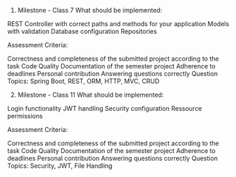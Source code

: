 1. Milestone - Class 7 
What should be implemented:

REST Controller with correct paths and methods for your application
Models with validation
Database configuration
Repositories

Assessment Criteria:

Correctness and completeness of the submitted project according to the task
Code Quality
Documentation of the semester project
Adherence to deadlines
Personal contribution
Answering questions correctly
Question Topics: Spring Boot, REST, ORM, HTTP, MVC, CRUD

2. Milestone - Class 11
What should be implemented:

Login functionality
JWT handling
Security configuration
Ressource permissions

Assessment Criteria:

Correctness and completeness of the submitted project according to the task
Code Quality
Documentation of the semester project
Adherence to deadlines
Personal contribution
Answering questions correctly
Question Topics: Security, JWT, File Handling